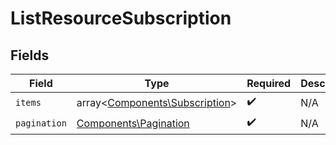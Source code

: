 # ListResourceSubscription


## Fields

| Field                                                                     | Type                                                                      | Required                                                                  | Description                                                               |
| ------------------------------------------------------------------------- | ------------------------------------------------------------------------- | ------------------------------------------------------------------------- | ------------------------------------------------------------------------- |
| `items`                                                                   | array<[Components\Subscription](../../Models/Components/Subscription.md)> | :heavy_check_mark:                                                        | N/A                                                                       |
| `pagination`                                                              | [Components\Pagination](../../Models/Components/Pagination.md)            | :heavy_check_mark:                                                        | N/A                                                                       |